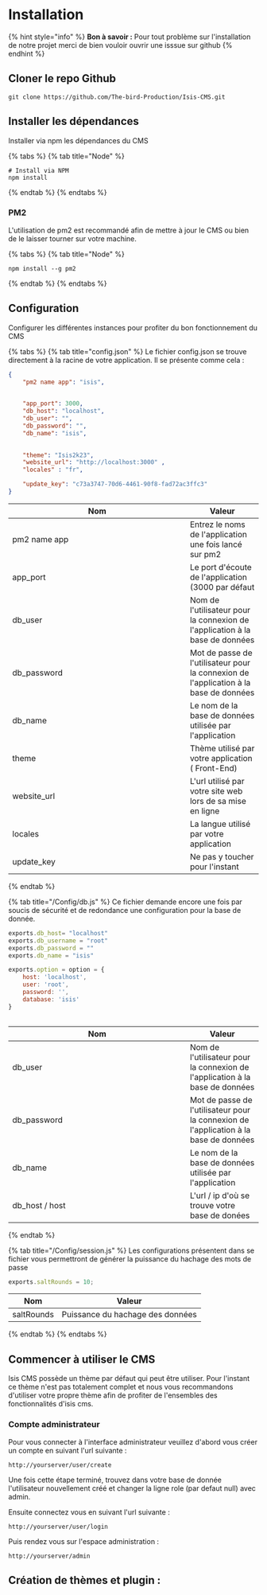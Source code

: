 # Installation

{% hint style="info" %}
**Bon à savoir :** Pour tout problème sur l'installation de notre projet merci de bien vouloir ouvrir une isssue sur github&#x20;
{% endhint %}

## Cloner le repo Github&#x20;

```
git clone https://github.com/The-bird-Production/Isis-CMS.git
```

## Installer les dépendances&#x20;

Installer via npm les dépendances du CMS

{% tabs %}
{% tab title="Node" %}
```
# Install via NPM
npm install 
```
{% endtab %}
{% endtabs %}

### PM2

L'utilisation de pm2 est recommandé afin de mettre à jour le CMS ou bien de le laisser tourner sur votre machine.&#x20;

{% tabs %}
{% tab title="Node" %}
```
npm install --g pm2
```
{% endtab %}
{% endtabs %}



## Configuration

Configurer les différentes instances pour profiter du bon fonctionnement du CMS



{% tabs %}
{% tab title="config.json" %}
Le fichier config.json se trouve directement à la racine de votre application. Il se présente comme cela :&#x20;

```json
{
    "pm2 name app": "isis",

    
    "app_port": 3000,
    "db_host": "localhost",
    "db_user": "",
    "db_password": "",
    "db_name": "isis",

    
    "theme": "Isis2k23",
    "website_url": "http://localhost:3000" ,
    "locales" : "fr",

    "update_key": "c73a3747-70d6-4461-90f8-fad72ac3ffc3"
}
```



<table><thead><tr><th width="341.66666666666663">Nom</th><th>Valeur</th></tr></thead><tbody><tr><td>pm2 name app </td><td>Entrez le noms de l'application une fois lancé sur pm2 </td></tr><tr><td>app_port</td><td>Le port d'écoute de l'application (3000 par défaut</td></tr><tr><td>db_user</td><td>Nom de l'utilisateur pour la connexion de l'application à la base de données </td></tr><tr><td>db_password</td><td>Mot de passe de l'utilisateur pour la connexion de l'application à la base de données </td></tr><tr><td>db_name</td><td>Le nom de la base de données utilisée par l'application </td></tr><tr><td>theme</td><td>Thème utilisé par votre application ( Front-End) </td></tr><tr><td>website_url</td><td>L'url utilisé par votre site web lors de sa mise en ligne</td></tr><tr><td>locales</td><td>La langue utilisé par votre application </td></tr><tr><td>update_key</td><td>Ne pas y toucher pour l'instant </td></tr></tbody></table>
{% endtab %}

{% tab title="/Config/db.js" %}
Ce fichier demande encore une fois par soucis de sécurité et de redondance une configuration pour la base de donnée.&#x20;

```javascript
exports.db_host= "localhost"
exports.db_username = "root"
exports.db_password = ""
exports.db_name = "isis"

exports.option = option = {
    host: 'localhost',
    user: 'root',
    password: '',
    database: 'isis'
}
    

```



<table><thead><tr><th width="341.66666666666663">Nom</th><th>Valeur</th></tr></thead><tbody><tr><td>db_user</td><td>Nom de l'utilisateur pour la connexion de l'application à la base de données </td></tr><tr><td>db_password</td><td>Mot de passe de l'utilisateur pour la connexion de l'application à la base de données </td></tr><tr><td>db_name</td><td>Le nom de la base de données utilisée par l'application </td></tr><tr><td>db_host / host</td><td>L'url / ip d'où se trouve votre base de donées</td></tr></tbody></table>
{% endtab %}

{% tab title="/Config/session.js" %}
Les configurations présentent dans se fichier vous permettront de générer la puissance du hachage des mots de passe&#x20;

```javascript
exports.saltRounds = 10;  
```

| Nom        | Valeur                            |
| ---------- | --------------------------------- |
| saltRounds | Puissance du hachage des données  |
{% endtab %}
{% endtabs %}





## Commencer à utiliser le CMS

Isis CMS possède un thème par défaut qui peut être utiliser. Pour l'instant ce thème n'est pas totalement complet et nous vous recommandons d'utiliser votre propre thème afin de profiter de l'ensembles des fonctionnalités d'isis cms.&#x20;

### Compte administrateur

Pour vous connecter à l'interface administrateur veuillez d'abord vous créer un compte en suivant l'url suivante :&#x20;

```
http://yourserver/user/create
```

Une fois cette étape terminé, trouvez dans votre base de donnée l'utilisateur nouvellement créé et changer la ligne role (par defaut null) avec admin.

Ensuite connectez vous en suivant l'url suivante :&#x20;

```
http://yourserver/user/login
```

Puis rendez vous sur l'espace administration :&#x20;

```
http://yourserver/admin
```

&#x20;

## Création de thèmes et plugin :&#x20;

